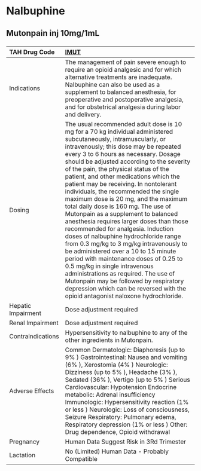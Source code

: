 # Nalbuphine

## Mutonpain inj 10mg/1mL

##### 

| TAH Drug Code      | [IMUT](https://www.tahsda.org.tw/drugs/hissearch.php?drug_code=IMUT)                                                                                                                                                                                                                                                                                                                                                                                                                                                                                                                                                                                                                                                                                                                                                                                                                                                                                                                           |
|:-------------------|:-----------------------------------------------------------------------------------------------------------------------------------------------------------------------------------------------------------------------------------------------------------------------------------------------------------------------------------------------------------------------------------------------------------------------------------------------------------------------------------------------------------------------------------------------------------------------------------------------------------------------------------------------------------------------------------------------------------------------------------------------------------------------------------------------------------------------------------------------------------------------------------------------------------------------------------------------------------------------------------------------|
| Indications        | The management of pain severe enough to require an opioid analgesic and for which alternative treatments are inadequate. Nalbuphine can also be used as a supplement to balanced anesthesia, for preoperative and postoperative analgesia, and for obstetrical analgesia during labor and delivery.                                                                                                                                                                                                                                                                                                                                                                                                                                                                                                                                                                                                                                                                                            |
| Dosing             | The usual recommended adult dose is 10 mg for a 70 kg individual administered subcutaneously, intramuscularly, or intravenously; this dose may be repeated every 3 to 6 hours as necessary. Dosage should be adjusted according to the severity of the pain, the physical status of the patient, and other medications which the patient may be receiving. In nontolerant individuals, the recommended the single maximum dose is 20 mg, and the maximum total daily dose is 160 mg. The use of Mutonpain as a supplement to balanced anesthesia requires larger doses than those recommended for analgesia. Induction doses of nalbuphine hydrochloride range from 0.3 mg/kg to 3 mg/kg intravenously to be administered over a 10 to 15 minute period with maintenance doses of 0.25 to 0.5 mg/kg in single intravenous administrations as required. The use of Mutonpain may be followed by respiratory depression which can be reversed with the opioid antagonist naloxone hydrochloride. |
| Hepatic Impairment | Dose adjustment required                                                                                                                                                                                                                                                                                                                                                                                                                                                                                                                                                                                                                                                                                                                                                                                                                                                                                                                                                                       |
| Renal Impairment   | Dose adjustment required                                                                                                                                                                                                                                                                                                                                                                                                                                                                                                                                                                                                                                                                                                                                                                                                                                                                                                                                                                       |
| Contraindications  | Hypersensitivity to nalbuphine to any of the other ingredients in Mutonpain.                                                                                                                                                                                                                                                                                                                                                                                                                                                                                                                                                                                                                                                                                                                                                                                                                                                                                                                   |
| Adverse Effects    | Common Dermatologic: Diaphoresis (up to 9% ) Gastrointestinal: Nausea and vomiting (6% ), Xerostomia (4% ) Neurologic: Dizziness (up to 5% ), Headache (3% ), Sedated (36% ), Vertigo (up to 5% ) Serious Cardiovascular: Hypotension Endocrine metabolic: Adrenal insufficiency Immunologic: Hypersensitivity reaction (1% or less ) Neurologic: Loss of consciousness, Seizure Respiratory: Pulmonary edema, Respiratory depression (1% or less ) Other: Drug dependence, Opioid withdrawal                                                                                                                                                                                                                                                                                                                                                                                                                                                                                                  |
| Pregnancy          | Human Data Suggest Risk in 3Rd Trimester                                                                                                                                                                                                                                                                                                                                                                                                                                                                                                                                                                                                                                                                                                                                                                                                                                                                                                                                                       |
| Lactation          | No (Limited) Human Data - Probably Compatible                                                                                                                                                                                                                                                                                                                                                                                                                                                                                                                                                                                                                                                                                                                                                                                                                                                                                                                                                  |

